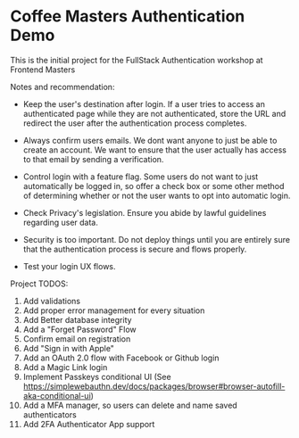 # Coffee Masters Authentication Demo

This is the initial project for the FullStack Authentication workshop at Frontend Masters

Notes and recommendation:

- Keep the user's destination after login.  If a user tries to access an authenticated 
page while they are not authenticated, store the URL and redirect the user after the authentication process completes.

- Always confirm users emails.  We dont want anyone to just be able to create an account.  We want to ensure that
the user actually has access to that email by sending a verification. 

- Control login with a feature flag.  Some users do not want to just automatically be logged in, so offer a check box or some other
method of determining whether or not the user wants to opt into automatic login. 

- Check Privacy's legislation.  Ensure you abide by lawful guidelines regarding user data.

- Security is too important.  Do not deploy things until you are entirely sure that the authentication process is secure and flows properly.

- Test your login UX flows. 

Project TODOS:

1. Add validations
2. Add proper error management for every situation
3. Add Better database integrity
4. Add a "Forget Password" Flow
5. Confirm email on registration
6. Add "Sign in with Apple"
7. Add an OAuth 2.0 flow with Facebook or Github login
8. Add a Magic Link login
9. Implement Passkeys conditional UI (See https://simplewebauthn.dev/docs/packages/browser#browser-autofill-aka-conditional-ui)
10. Add a MFA manager, so users can delete and name saved authenticators
11. Add 2FA Authenticator App support